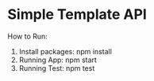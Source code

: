 # Simple Template API

How to Run:

1. Install packages: npm install
2. Running App: npm start
3. Running Test: npm test